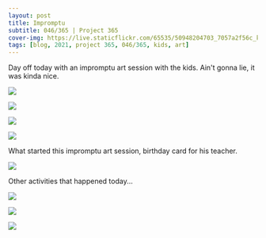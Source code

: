 ```yaml
---
layout: post
title: Impromptu
subtitle: 046/365 | Project 365
cover-img: https://live.staticflickr.com/65535/50948204703_7057a2f56c_k.jpg
tags: [blog, 2021, project 365, 046/365, kids, art]
---
```

Day off today with an impromptu art session with the kids. Ain't gonna lie, it was kinda nice.
<p class="post-img-wrap">
  <img src="https://live.staticflickr.com/65535/50947979271_2c6cdd1513_h.jpg">
</p>
<p class="post-img-wrap">
  <img src="https://live.staticflickr.com/65535/50947979761_5a5906fa00_h.jpg">
</p>
<p class="post-img-wrap">
  <img src="https://live.staticflickr.com/65535/50947281473_baa50b3be0_h.jpg">
</p>
<p class="post-img-wrap">
  <img src="https://live.staticflickr.com/65535/50947979576_7b97a4ecf0_h.jpg">
</p>
What started this impromptu art session, birthday card for his teacher.
<p class="post-img-wrap">
  <img src="https://live.staticflickr.com/65535/50947981411_babe250e27_h.jpg">
</p>
Other activities that happened today...
<p class="post-img-wrap">
  <img src="https://live.staticflickr.com/65535/50946898701_47ac740e0a_h.jpg">
</p>
<p class="post-img-wrap">
  <img src="https://live.staticflickr.com/65535/50947981991_c0021d84a1_h.jpg">
</p>
<p class="post-img-wrap">
  <img src="ttps://live.staticflickr.com/65535/50948085312_faafb848a4_h.jpg">
</p>
